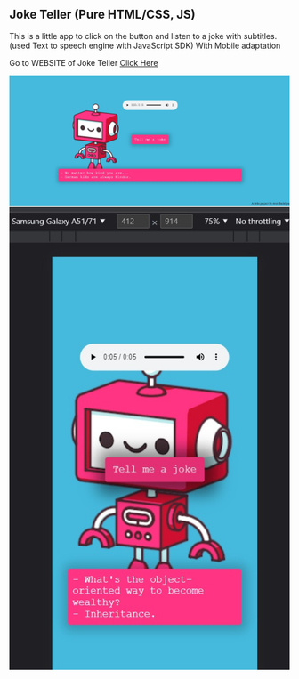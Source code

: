 ## Joke Teller (Pure HTML/CSS, JS)

This is a little app to click on the button and listen to a joke with subtitles.
(used Text to speech engine with JavaScript SDK)
With Mobile adaptation

Go to WEBSITE of Joke Teller [Click Here](https://get-joke-f9568.web.app/) <br />

![screenshot](./screenshots/robot.jpg)
![screenshot](./screenshots/mob%20rob.jpg)
